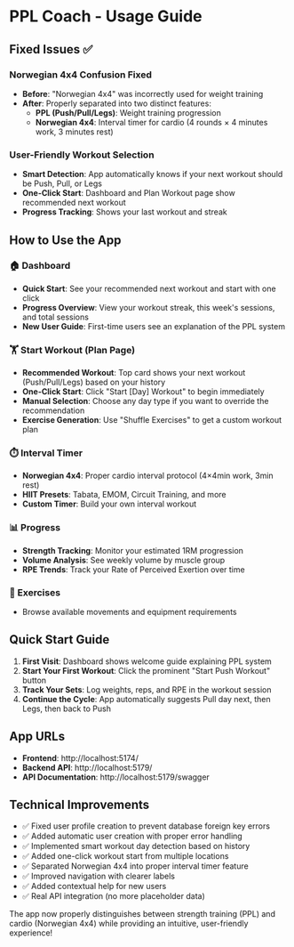 # PPL Coach - Usage Guide

## Fixed Issues ✅

### Norwegian 4x4 Confusion Fixed
- **Before**: "Norwegian 4x4" was incorrectly used for weight training
- **After**: Properly separated into two distinct features:
  - **PPL (Push/Pull/Legs)**: Weight training progression
  - **Norwegian 4x4**: Interval timer for cardio (4 rounds × 4 minutes work, 3 minutes rest)

### User-Friendly Workout Selection
- **Smart Detection**: App automatically knows if your next workout should be Push, Pull, or Legs
- **One-Click Start**: Dashboard and Plan Workout page show recommended next workout
- **Progress Tracking**: Shows your last workout and streak

## How to Use the App

### 🏠 Dashboard
- **Quick Start**: See your recommended next workout and start with one click
- **Progress Overview**: View your workout streak, this week's sessions, and total sessions
- **New User Guide**: First-time users see an explanation of the PPL system

### 🏋️ Start Workout (Plan Page)
- **Recommended Workout**: Top card shows your next workout (Push/Pull/Legs) based on your history
- **One-Click Start**: Click "Start [Day] Workout" to begin immediately
- **Manual Selection**: Choose any day type if you want to override the recommendation
- **Exercise Generation**: Use "Shuffle Exercises" to get a custom workout plan

### ⏱️ Interval Timer
- **Norwegian 4x4**: Proper cardio interval protocol (4×4min work, 3min rest)
- **HIIT Presets**: Tabata, EMOM, Circuit Training, and more
- **Custom Timer**: Build your own interval workout

### 📊 Progress
- **Strength Tracking**: Monitor your estimated 1RM progression
- **Volume Analysis**: See weekly volume by muscle group
- **RPE Trends**: Track your Rate of Perceived Exertion over time

### 🎯 Exercises
- Browse available movements and equipment requirements

## Quick Start Guide

1. **First Visit**: Dashboard shows welcome guide explaining PPL system
2. **Start Your First Workout**: Click the prominent "Start Push Workout" button
3. **Track Your Sets**: Log weights, reps, and RPE in the workout session
4. **Continue the Cycle**: App automatically suggests Pull day next, then Legs, then back to Push

## App URLs

- **Frontend**: http://localhost:5174/
- **Backend API**: http://localhost:5179/
- **API Documentation**: http://localhost:5179/swagger

## Technical Improvements

- ✅ Fixed user profile creation to prevent database foreign key errors
- ✅ Added automatic user creation with proper error handling
- ✅ Implemented smart workout day detection based on history
- ✅ Added one-click workout start from multiple locations
- ✅ Separated Norwegian 4x4 into proper interval timer feature
- ✅ Improved navigation with clearer labels
- ✅ Added contextual help for new users
- ✅ Real API integration (no more placeholder data)

The app now properly distinguishes between strength training (PPL) and cardio (Norwegian 4x4) while providing an intuitive, user-friendly experience!